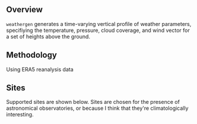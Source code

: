 ## Overview

```weathergen``` generates a time-varying vertical profile of weather parameters, specifiying the temperature, pressure, cloud coverage, and wind vector for a set of heights above the ground. 

## Methodology

Using ERA5 reanalysis data

## Sites

Supported sites are shown below. Sites are chosen for the presence of astronomical observatories, or because I think that they're climatologically interesting.
